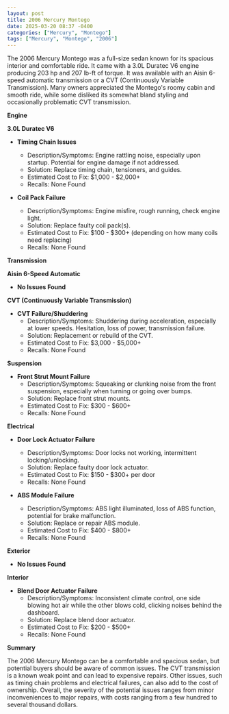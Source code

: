 ```yaml
---
layout: post
title: 2006 Mercury Montego
date: 2025-03-20 08:37 -0400
categories: ["Mercury", "Montego"]
tags: ["Mercury", "Montego", "2006"]
---
```

The 2006 Mercury Montego was a full-size sedan known for its spacious interior and comfortable ride. It came with a 3.0L Duratec V6 engine producing 203 hp and 207 lb-ft of torque. It was available with an Aisin 6-speed automatic transmission or a CVT (Continuously Variable Transmission). Many owners appreciated the Montego's roomy cabin and smooth ride, while some disliked its somewhat bland styling and occasionally problematic CVT transmission.

**Engine**

**3.0L Duratec V6**

* **Timing Chain Issues**
    * Description/Symptoms: Engine rattling noise, especially upon startup. Potential for engine damage if not addressed.
    * Solution: Replace timing chain, tensioners, and guides.
    * Estimated Cost to Fix: $1,000 - $2,000+
    * Recalls: None Found

* **Coil Pack Failure**
    * Description/Symptoms: Engine misfire, rough running, check engine light.
    * Solution: Replace faulty coil pack(s).
    * Estimated Cost to Fix: $100 - $300+ (depending on how many coils need replacing)
    * Recalls: None Found

**Transmission**

**Aisin 6-Speed Automatic**

* **No Issues Found**

**CVT (Continuously Variable Transmission)**

* **CVT Failure/Shuddering**
    * Description/Symptoms: Shuddering during acceleration, especially at lower speeds. Hesitation, loss of power, transmission failure.
    * Solution: Replacement or rebuild of the CVT.
    * Estimated Cost to Fix: $3,000 - $5,000+
    * Recalls: None Found

**Suspension**

* **Front Strut Mount Failure**
    * Description/Symptoms: Squeaking or clunking noise from the front suspension, especially when turning or going over bumps.
    * Solution: Replace front strut mounts.
    * Estimated Cost to Fix: $300 - $600+
    * Recalls: None Found

**Electrical**

* **Door Lock Actuator Failure**
    * Description/Symptoms: Door locks not working, intermittent locking/unlocking.
    * Solution: Replace faulty door lock actuator.
    * Estimated Cost to Fix: $150 - $300+ per door
    * Recalls: None Found

* **ABS Module Failure**
    * Description/Symptoms: ABS light illuminated, loss of ABS function, potential for brake malfunction.
    * Solution: Replace or repair ABS module.
    * Estimated Cost to Fix: $400 - $800+
    * Recalls: None Found

**Exterior**

* **No Issues Found**

**Interior**

* **Blend Door Actuator Failure**
    * Description/Symptoms: Inconsistent climate control, one side blowing hot air while the other blows cold, clicking noises behind the dashboard.
    * Solution: Replace blend door actuator.
    * Estimated Cost to Fix: $200 - $500+
    * Recalls: None Found

**Summary**

The 2006 Mercury Montego can be a comfortable and spacious sedan, but potential buyers should be aware of common issues. The CVT transmission is a known weak point and can lead to expensive repairs. Other issues, such as timing chain problems and electrical failures, can also add to the cost of ownership. Overall, the severity of the potential issues ranges from minor inconveniences to major repairs, with costs ranging from a few hundred to several thousand dollars.

